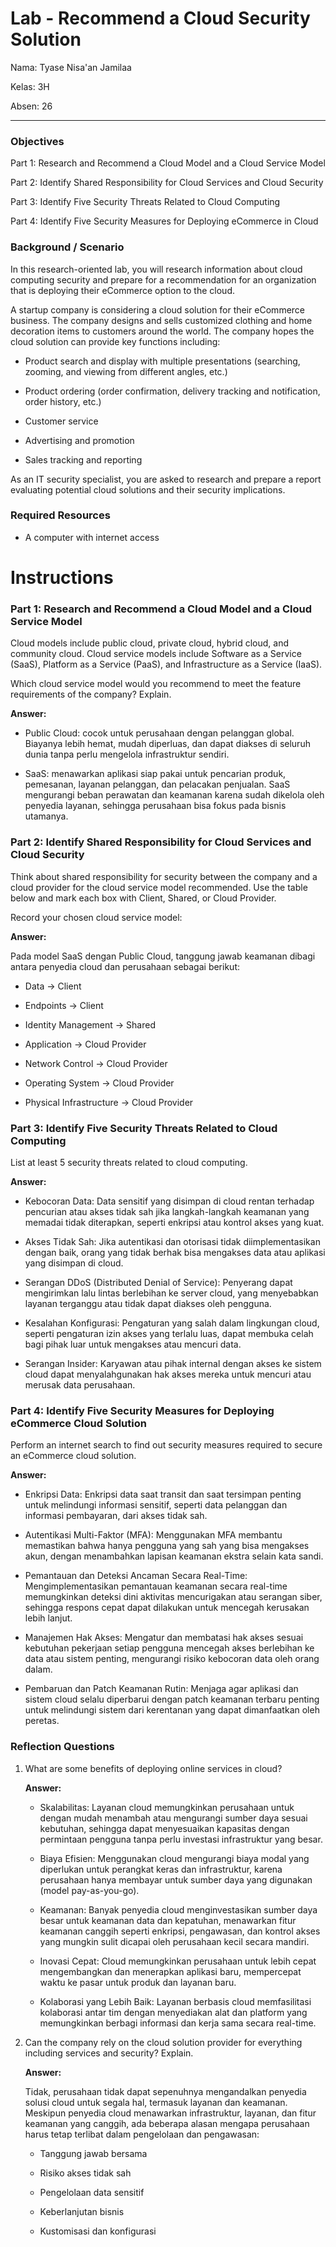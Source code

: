 # **Lab - Recommend a Cloud Security Solution**

Nama: Tyase Nisa'an Jamilaa

Kelas: 3H

Absen: 26

---

### **Objectives**

Part 1: Research and Recommend a Cloud Model and a Cloud Service Model

Part 2: Identify Shared Responsibility for Cloud Services and Cloud Security

Part 3: Identify Five Security Threats Related to Cloud Computing

Part 4: Identify Five Security Measures for Deploying eCommerce in Cloud

### **Background / Scenario**

In this research-oriented lab, you will research information about cloud computing security and prepare for a recommendation for an organization that is deploying their eCommerce option to the cloud.

A startup company is considering a cloud solution for their eCommerce business. The company designs and sells customized clothing and home decoration items to customers around the world. The company hopes the cloud solution can provide key functions including:

- Product search and display with multiple presentations (searching, zooming, and viewing from different angles, etc.)

- Product ordering (order confirmation, delivery tracking and notification, order history, etc.)

- Customer service

- Advertising and promotion

- Sales tracking and reporting

As an IT security specialist, you are asked to research and prepare a report evaluating potential cloud solutions and their security implications.

### **Required Resources**

- A computer with internet access

# **Instructions**

### **Part 1: Research and Recommend a Cloud Model and a Cloud Service Model**

Cloud models include public cloud, private cloud, hybrid cloud, and community cloud. Cloud service models include Software as a Service (SaaS), Platform as a Service (PaaS), and Infrastructure as a Service (IaaS).

Which cloud service model would you recommend to meet the feature requirements of the company? Explain.

**Answer:**

- Public Cloud: cocok untuk perusahaan dengan pelanggan global. Biayanya lebih hemat, mudah diperluas, dan dapat diakses di seluruh dunia tanpa perlu mengelola infrastruktur sendiri.

- SaaS: menawarkan aplikasi siap pakai untuk pencarian produk, pemesanan, layanan pelanggan, dan pelacakan penjualan. SaaS mengurangi beban perawatan dan keamanan karena sudah dikelola oleh penyedia layanan, sehingga perusahaan bisa fokus pada bisnis utamanya.

### **Part 2: Identify Shared Responsibility for Cloud Services and Cloud Security**

Think about shared responsibility for security between the company and a cloud provider for the cloud service model recommended. Use the table below and mark each box with Client, Shared, or Cloud Provider.

Record your chosen cloud service model:

**Answer:**

Pada model SaaS dengan Public Cloud, tanggung jawab keamanan dibagi antara penyedia cloud dan perusahaan sebagai berikut:

- Data -> Client

- Endpoints -> Client

- Identity Management	-> Shared

- Application -> Cloud Provider

- Network Control -> Cloud Provider

- Operating System -> Cloud Provider

- Physical Infrastructure -> Cloud Provider

### **Part 3: Identify Five Security Threats Related to Cloud Computing**

List at least 5 security threats related to cloud computing.

**Answer:**

- Kebocoran Data: Data sensitif yang disimpan di cloud rentan terhadap pencurian atau akses tidak sah jika langkah-langkah keamanan yang memadai tidak diterapkan, seperti enkripsi atau kontrol akses yang kuat.

- Akses Tidak Sah: Jika autentikasi dan otorisasi tidak diimplementasikan dengan baik, orang yang tidak berhak bisa mengakses data atau aplikasi yang disimpan di cloud.

- Serangan DDoS (Distributed Denial of Service): Penyerang dapat mengirimkan lalu lintas berlebihan ke server cloud, yang menyebabkan layanan terganggu atau tidak dapat diakses oleh pengguna.

- Kesalahan Konfigurasi: Pengaturan yang salah dalam lingkungan cloud, seperti pengaturan izin akses yang terlalu luas, dapat membuka celah bagi pihak luar untuk mengakses atau mencuri data.

- Serangan Insider: Karyawan atau pihak internal dengan akses ke sistem cloud dapat menyalahgunakan hak akses mereka untuk mencuri atau merusak data perusahaan.

### **Part 4: Identify Five Security Measures for Deploying eCommerce Cloud Solution**

Perform an internet search to find out security measures required to secure an eCommerce cloud solution.

**Answer:**

- Enkripsi Data: Enkripsi data saat transit dan saat tersimpan penting untuk melindungi informasi sensitif, seperti data pelanggan dan informasi pembayaran, dari akses tidak sah.

- Autentikasi Multi-Faktor (MFA): Menggunakan MFA membantu memastikan bahwa hanya pengguna yang sah yang bisa mengakses akun, dengan menambahkan lapisan keamanan ekstra selain kata sandi.

- Pemantauan dan Deteksi Ancaman Secara Real-Time: Mengimplementasikan pemantauan keamanan secara real-time memungkinkan deteksi dini aktivitas mencurigakan atau serangan siber, sehingga respons cepat dapat dilakukan untuk mencegah kerusakan lebih lanjut.

- Manajemen Hak Akses: Mengatur dan membatasi hak akses sesuai kebutuhan pekerjaan setiap pengguna mencegah akses berlebihan ke data atau sistem penting, mengurangi risiko kebocoran data oleh orang dalam.

- Pembaruan dan Patch Keamanan Rutin: Menjaga agar aplikasi dan sistem cloud selalu diperbarui dengan patch keamanan terbaru penting untuk melindungi sistem dari kerentanan yang dapat dimanfaatkan oleh peretas.

### **Reflection Questions**

1. What are some benefits of deploying online services in cloud?

    **Answer:**

    - Skalabilitas: Layanan cloud memungkinkan perusahaan untuk dengan mudah menambah atau mengurangi sumber daya sesuai kebutuhan, sehingga dapat menyesuaikan kapasitas dengan permintaan pengguna tanpa perlu investasi infrastruktur yang besar.

    - Biaya Efisien: Menggunakan cloud mengurangi biaya modal yang diperlukan untuk perangkat keras dan infrastruktur, karena perusahaan hanya membayar untuk sumber daya yang digunakan (model pay-as-you-go).

    - Keamanan: Banyak penyedia cloud menginvestasikan sumber daya besar untuk keamanan data dan kepatuhan, menawarkan fitur keamanan canggih seperti enkripsi, pengawasan, dan kontrol akses yang mungkin sulit dicapai oleh perusahaan kecil secara mandiri.

    - Inovasi Cepat: Cloud memungkinkan perusahaan untuk lebih cepat mengembangkan dan menerapkan aplikasi baru, mempercepat waktu ke pasar untuk produk dan layanan baru.

    - Kolaborasi yang Lebih Baik: Layanan berbasis cloud memfasilitasi kolaborasi antar tim dengan menyediakan alat dan platform yang memungkinkan berbagi informasi dan kerja sama secara real-time.

2. Can the company rely on the cloud solution provider for everything including services and security? Explain.

    **Answer:**

    Tidak, perusahaan tidak dapat sepenuhnya mengandalkan penyedia solusi cloud untuk segala hal, termasuk layanan dan keamanan. Meskipun penyedia cloud menawarkan infrastruktur, layanan, dan fitur keamanan yang canggih, ada beberapa alasan mengapa perusahaan harus tetap terlibat dalam pengelolaan dan pengawasan:

    - Tanggung jawab bersama

    - Risiko akses tidak sah

    - Pengelolaan data sensitif

    - Keberlanjutan bisnis

    - Kustomisasi dan konfigurasi